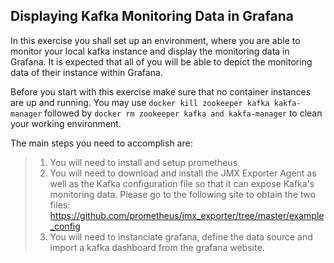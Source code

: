 ## Displaying Kafka Monitoring Data in Grafana
In this exercise you shall set up an environment, where you are able to monitor your local  kafka instance and display the monitoring data in Grafana.  It is expected that all of you will be able to depict the monitoring data of their instance within Grafana.

Before you start with this exercise make sure that no container instances are up and running. You may use `docker kill zookeeper kafka kakfa-manager`  followed by `docker rm zookeeper kafka and kakfa-manager` to clean your working environment.

The main steps you need to accomplish are:
> 1. You will need to install and setup prometheus
> 2. You will need to download and install the JMX Exporter Agent as well as the Kafka configuration file so that it can expose Kafka's monitoring data. Please go to the following site to obtain the two files:  https://github.com/prometheus/jmx_exporter/tree/master/example_config
> 3. You will need to instanciate grafana, define the data source and import a kafka dashboard from the grafana website.